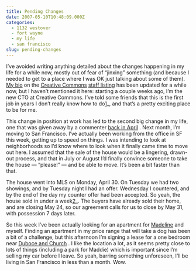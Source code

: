 ```yaml
---
title: Pending Changes
date: 2007-05-10T10:48:09.000Z
categories:
  - 1132 westover
  - fort wayne
  - my life
  - san francisco
slug: pending-changes
---
```

I’ve avoided writing anything detailed about the changes happening in my life for a while now, mostly out of fear of “jinxing” something (and because I needed to get to a place where I was OK just talking about some of them). [My bio][1]  on the [Creative Commons][2]  [staff listing][3]  has been updated for a while now, but I haven’t mentioned it here: starting a couple weeks ago, I’m the new CTO at Creative Commons. I’ve told some friends that this is the first job in years I don’t really know how to do[1]_, and that’s a pretty exciting place to be for me.

This change in position at work has led to the second big change in my life, one that was given away by a commenter [back in April][4] . Next month, I’m moving to San Francisco. I’ve actually been working from the office in SF this week, getting up to speed on things. I was intending to look at neighborhoods so I’d know where to look when it finally came time to move out here. I assumed that the sale of the house would be a lingering, drawn-out process, and that in July or August I’d finally convince someone to take the house — “please!” — and be able to move. It’s been a bit faster than that.

The house went into MLS on Monday, April 30. On Tuesday we had two showings, and by Tuesday night I had an offer. Wednesday I countered, and by the end of the day my counter offer had been accepted. So yeah, the house sold in under a week[2]_. The buyers have already sold their home, and are closing May 24, so our agreement calls for us to close by May 31, with possession 7 days later.

So this week I’ve been actually looking for an apartment for [Madeline][5]  and myself. Finding an apartment in my price range that will take a dog has been a bit of a challenge, but this afternoon I’m signing a lease for a one bedroom near [Duboce and Church][6] . I like the location a lot, as it seems pretty close to lots of things (including a park for Maddie) which is important since I’m selling my car before I leave. So yeah, barring something unforeseen, I’ll be living in San Francisco in less than a month. Wow.



 [1]: http://creativecommons.org/about/people#31
 [2]: http://creativecommons.org
 [3]: http://creativecommons.org/about/people
 [4]: http://yergler.net/blog/2007/04/05/1132-westover/
 [5]: http://flickr.com/photos/nathan_y/tags/madeline/
 [6]: http://maps.google.com/maps?f=q&hl=en&q=duboce+and+church,+san+francisco,+ca&sll=37.0625,-95.677068&sspn=65.263254,113.554688&ie=UTF8&ll=37.770308,-122.42913&spn=0.008125,0.013862&z=16&iwloc=addr&om=1
